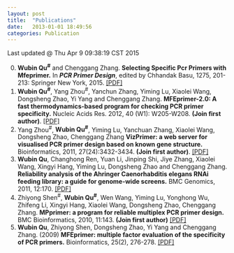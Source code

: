 ```yaml
---
layout: post
title:  "Publications"
date:   2013-01-01 18:49:56
categories: Publication
---
```


Last updated @ Thu Apr 9 09:38:19 CST 2015

0. <strong>Wubin Qu<sup>#</sup></strong> and Chenggang Zhang. <strong>Selecting Specific Pcr Primers with Mfeprimer.</strong> In <strong><i>PCR Primer Design</i></strong>, edited by Chhandak Basu, 1275, 201-213: Springer New York, 2015. [[PDF]](/download/QuWB_2015_MFEprimer_Protocol.pdf)
0. <strong>Wubin Qu<sup>#</sup></strong>, Yang Zhou<sup>#</sup>, Yanchun Zhang, Yiming Lu, Xiaolei Wang, Dongsheng Zhao, Yi Yang and Chenggang Zhang. <strong>MFEprimer-2.0: A fast thermodynamics-based program for checking PCR primer specificity.</strong> Nucleic Acids Res. 2012, 40 (W1): W205-W208. <strong>(Join first author)</strong>. [[PDF]](/download/QuWB_MFEprimer-2.0_NAR_2012.pdf)
0. Yang Zhou<sup>#</sup>, <strong>Wubin Qu<sup>#</sup></strong>, Yiming Lu, Yanchuan Zhang, Xiaolei Wang, Dongsheng Zhao, Chenggang Zhang <strong>VizPrimer: a web server for visualised PCR primer design based on known gene structure.</strong> Bioinformatics, 2011, 27(24):3432-3434. <strong>(Join first author)</strong>. [[PDF]](/download/ZhouY_QuWB_VizPrimer_Bioinformatics_2011.pdf)
0. <strong>Wubin Qu</strong>, Changhong Ren, Yuan Li, Jinping Shi, Jiye Zhang, Xiaolei Wang, Xingyi Hang, Yiming Lu, Dongsheng Zhao and Chenggang Zhang. <strong>Reliability analysis of the Ahringer Caenorhabditis elegans RNAi feeding library: a guide for genome-wide screens.</strong> BMC Genomics, 2011, 12:170. [[PDF]](/download/QuWB_2011_CelRNAi_BMC_Genomiics.pdf)
0. Zhiyong Shen<sup>#</sup>, <strong>Wubin Qu<sup>#</sup></strong>, Wen Wang, Yiming Lu, Yonghong Wu, Zhifeng Li, Xingyi Hang, Xiaolei Wang, Dongsheng Zhao, Chenggang Zhang. <strong>MPprimer: a program for reliable multiplex PCR primer design.</strong> BMC Bioinformatics, 2010, 11:143. <strong>(Join first author)</strong> [[PDF]](/download/ShenZY_QuWB_2010_MPprimer_BMC_Bioinformatics.pdf)
0. <strong>Wubin Qu</strong>, Zhiyong Shen, Dongsheng Zhao, Yi Yang and Chenggang Zhang. (2009) <strong>MFEprimer: multiple factor evaluation of the specificity of PCR primers.</strong> Bioinformatics, 25(2), 276-278. [[PDF]](/download/QuWB_2009_MFEprimer_Bioinformatics.pdf)
